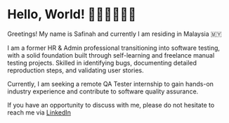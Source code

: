 # Hello, World! 👋🏻👋🏻👋🏻

Greetings! My name is Safinah and currently I am residing in Malaysia 🇲🇾

I am a former HR & Admin professional transitioning into software testing, with a solid foundation built through self-learning and freelance manual testing projects. Skilled in identifying bugs, documenting detailed reproduction steps, and validating user stories. 

Currently, I am seeking a remote QA Tester internship to gain hands-on industry experience and contribute to software quality assurance.

If you have an opportunity to discuss with me, please do not hesitate to reach me via [LinkedIn](https://www.linkedin.com/in/safinah-rashid/) 
